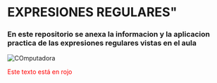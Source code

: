 # EXPRESIONES REGULARES"
### En este repositorio se anexa la informacion y la aplicacion practica de las expresiones regulares vistas en el aula
![COmputadora](https://github.com/user-attachments/assets/10a337eb-f02a-4479-8617-c76aadf49822)

<span style="color: red;">Este texto está en rojo</span>

